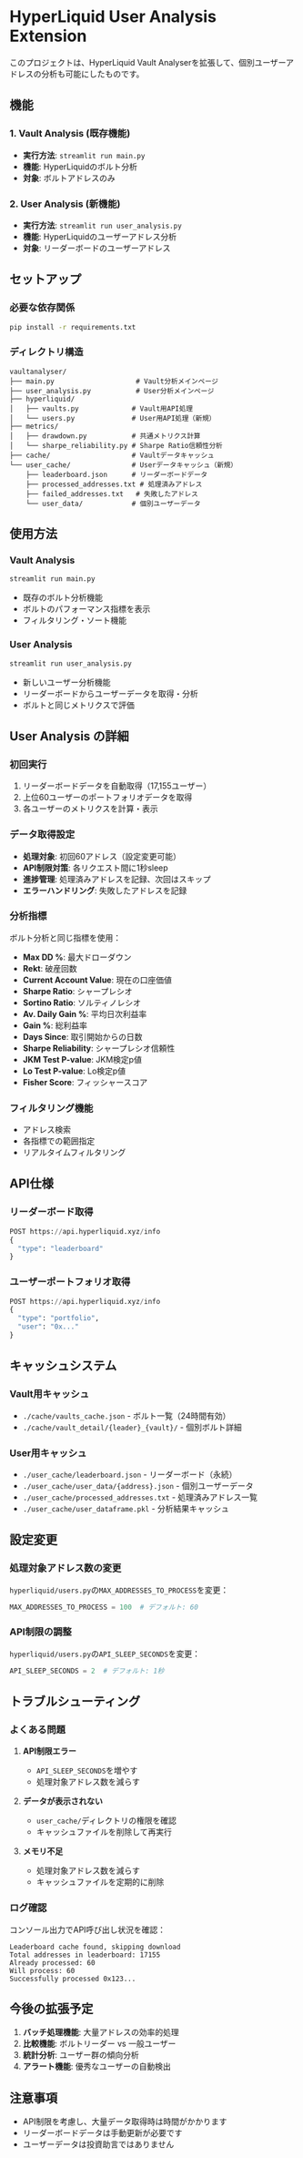 # HyperLiquid User Analysis Extension

このプロジェクトは、HyperLiquid Vault Analyserを拡張して、個別ユーザーアドレスの分析も可能にしたものです。

## 機能

### 1. Vault Analysis (既存機能)
- **実行方法**: `streamlit run main.py`
- **機能**: HyperLiquidのボルト分析
- **対象**: ボルトアドレスのみ

### 2. User Analysis (新機能)
- **実行方法**: `streamlit run user_analysis.py`
- **機能**: HyperLiquidのユーザーアドレス分析
- **対象**: リーダーボードのユーザーアドレス

## セットアップ

### 必要な依存関係
```bash
pip install -r requirements.txt
```

### ディレクトリ構造
```
vaultanalyser/
├── main.py                    # Vault分析メインページ
├── user_analysis.py           # User分析メインページ
├── hyperliquid/
│   ├── vaults.py             # Vault用API処理
│   └── users.py              # User用API処理（新規）
├── metrics/
│   ├── drawdown.py           # 共通メトリクス計算
│   └── sharpe_reliability.py # Sharpe Ratio信頼性分析
├── cache/                    # Vaultデータキャッシュ
└── user_cache/               # Userデータキャッシュ（新規）
    ├── leaderboard.json      # リーダーボードデータ
    ├── processed_addresses.txt # 処理済みアドレス
    ├── failed_addresses.txt   # 失敗したアドレス
    └── user_data/            # 個別ユーザーデータ
```

## 使用方法

### Vault Analysis
```bash
streamlit run main.py
```
- 既存のボルト分析機能
- ボルトのパフォーマンス指標を表示
- フィルタリング・ソート機能

### User Analysis
```bash
streamlit run user_analysis.py
```
- 新しいユーザー分析機能
- リーダーボードからユーザーデータを取得・分析
- ボルトと同じメトリクスで評価

## User Analysis の詳細

### 初回実行
1. リーダーボードデータを自動取得（17,155ユーザー）
2. 上位60ユーザーのポートフォリオデータを取得
3. 各ユーザーのメトリクスを計算・表示

### データ取得設定
- **処理対象**: 初回60アドレス（設定変更可能）
- **API制限対策**: 各リクエスト間に1秒sleep
- **進捗管理**: 処理済みアドレスを記録、次回はスキップ
- **エラーハンドリング**: 失敗したアドレスを記録

### 分析指標
ボルト分析と同じ指標を使用：
- **Max DD %**: 最大ドローダウン
- **Rekt**: 破産回数
- **Current Account Value**: 現在の口座価値
- **Sharpe Ratio**: シャープレシオ
- **Sortino Ratio**: ソルティノレシオ
- **Av. Daily Gain %**: 平均日次利益率
- **Gain %**: 総利益率
- **Days Since**: 取引開始からの日数
- **Sharpe Reliability**: シャープレシオ信頼性
- **JKM Test P-value**: JKM検定p値
- **Lo Test P-value**: Lo検定p値
- **Fisher Score**: フィッシャースコア

### フィルタリング機能
- アドレス検索
- 各指標での範囲指定
- リアルタイムフィルタリング

## API仕様

### リーダーボード取得
```python
POST https://api.hyperliquid.xyz/info
{
  "type": "leaderboard"
}
```

### ユーザーポートフォリオ取得
```python
POST https://api.hyperliquid.xyz/info
{
  "type": "portfolio",
  "user": "0x..."
}
```

## キャッシュシステム

### Vault用キャッシュ
- `./cache/vaults_cache.json` - ボルト一覧（24時間有効）
- `./cache/vault_detail/{leader}_{vault}/` - 個別ボルト詳細

### User用キャッシュ
- `./user_cache/leaderboard.json` - リーダーボード（永続）
- `./user_cache/user_data/{address}.json` - 個別ユーザーデータ
- `./user_cache/processed_addresses.txt` - 処理済みアドレス一覧
- `./user_cache/user_dataframe.pkl` - 分析結果キャッシュ

## 設定変更

### 処理対象アドレス数の変更
`hyperliquid/users.py`の`MAX_ADDRESSES_TO_PROCESS`を変更：
```python
MAX_ADDRESSES_TO_PROCESS = 100  # デフォルト: 60
```

### API制限の調整
`hyperliquid/users.py`の`API_SLEEP_SECONDS`を変更：
```python
API_SLEEP_SECONDS = 2  # デフォルト: 1秒
```

## トラブルシューティング

### よくある問題

1. **API制限エラー**
   - `API_SLEEP_SECONDS`を増やす
   - 処理対象アドレス数を減らす

2. **データが表示されない**
   - `user_cache/`ディレクトリの権限を確認
   - キャッシュファイルを削除して再実行

3. **メモリ不足**
   - 処理対象アドレス数を減らす
   - キャッシュファイルを定期的に削除

### ログ確認
コンソール出力でAPI呼び出し状況を確認：
```
Leaderboard cache found, skipping download
Total addresses in leaderboard: 17155
Already processed: 60
Will process: 60
Successfully processed 0x123...
```

## 今後の拡張予定

1. **バッチ処理機能**: 大量アドレスの効率的処理
2. **比較機能**: ボルトリーダー vs 一般ユーザー
3. **統計分析**: ユーザー群の傾向分析
4. **アラート機能**: 優秀なユーザーの自動検出

## 注意事項

- API制限を考慮し、大量データ取得時は時間がかかります
- リーダーボードデータは手動更新が必要です
- ユーザーデータは投資助言ではありません
